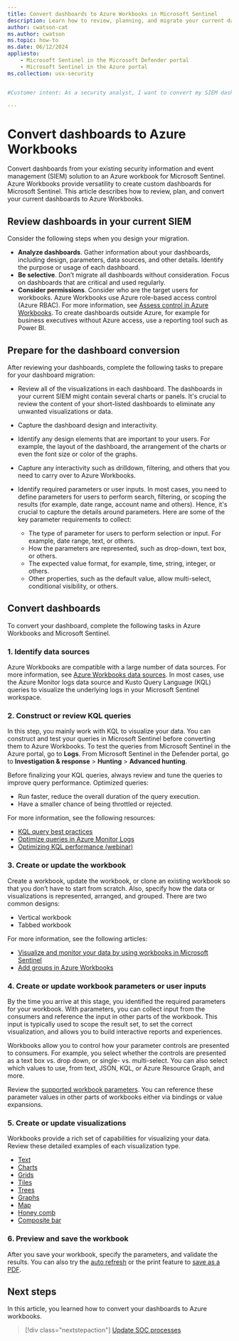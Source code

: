 ```yaml
---
title: Convert dashboards to Azure Workbooks in Microsoft Sentinel
description: Learn how to review, planning, and migrate your current dashboards to Azure Workbooks.
author: cwatson-cat
ms.author: cwatson
ms.topic: how-to
ms.date: 06/12/2024
appliesto:
    - Microsoft Sentinel in the Microsoft Defender portal
    - Microsoft Sentinel in the Azure portal
ms.collection: usx-security


#Customer intent: As a security analyst, I want to convert my SIEM dashboards to Azure Workbooks so that I can use advanced visualization and interactivity features in Microsoft Sentinel.

---
```


# Convert dashboards to Azure Workbooks 

Convert dashboards from your existing security information and event management (SIEM) solution to an Azure workbook for Microsoft Sentinel. Azure Workbooks provide versatility to create custom dashboards for Microsoft Sentinel. This article describes how to review, plan, and convert your current dashboards to Azure Workbooks.

## Review dashboards in your current SIEM

Consider the following steps when you design your migration.

- **Analyze dashboards**. Gather information about your dashboards, including design, parameters, data sources, and other details. Identify the purpose or usage of each dashboard.
- **Be selective**. Don’t migrate all dashboards without consideration. Focus on dashboards that are critical and used regularly.
- **Consider permissions**. Consider who are the target users for workbooks. Azure Workbooks use Azure role-based access control (Azure RBAC). For more information, see [Assess control in Azure Workbooks](/azure/azure-monitor/visualize/workbooks-overview#access-control). To create dashboards outside Azure, for example for business executives without Azure access, use a reporting tool such as Power BI.

## Prepare for the dashboard conversion

After reviewing your dashboards, complete the following tasks to prepare for your dashboard migration:

- Review all of the visualizations in each dashboard. The dashboards in your current SIEM might contain several charts or panels. It's crucial to review the content of your short-listed dashboards to eliminate any unwanted visualizations or data.
- Capture the dashboard design and interactivity.
- Identify any design elements that are important to your users. For example, the layout of the dashboard, the arrangement of the charts or even the font size or color of the graphs.
- Capture any interactivity such as drilldown, filtering, and others that you need to carry over to Azure Workbooks. 
- Identify required parameters or user inputs. In most cases, you need to define parameters for users to perform search, filtering, or scoping the results (for example, date range, account name and others). Hence, it's crucial to capture the details around parameters. Here are some of the key parameter requirements to collect:

  - The type of parameter for users to perform selection or input. For example, date range, text, or others.
  - How the parameters are represented, such as drop-down, text box, or others.
  - The expected value format, for example, time, string, integer, or others.
  - Other properties, such as the default value, allow multi-select, conditional visibility, or others.

## Convert dashboards

To convert your dashboard, complete the following tasks in Azure Workbooks and Microsoft Sentinel.

### 1. Identify data sources

Azure Workbooks are compatible with a large number of data sources. For more information, see [Azure Workbooks data sources](/azure/azure-monitor/visualize/workbooks-data-sources). In most cases, use the Azure Monitor logs data source and Kusto Query Language (KQL) queries to visualize the underlying logs in your Microsoft Sentinel workspace.

### 2. Construct or review KQL queries

In this step, you mainly work with KQL to visualize your data. You can construct and test your queries in Microsoft Sentinel before converting them to Azure Workbooks. To test the queries from Microsoft Sentinel in the Azure portal, go to **Logs**. From Microsoft Sentinel in the Defender portal, go to **Investigation & response** > **Hunting** > **Advanced hunting**. 

Before finalizing your KQL queries, always review and tune the queries to improve query performance. Optimized queries:

- Run faster, reduce the overall duration of the query execution.
- Have a smaller chance of being throttled or rejected.

For more information, see the following resources:

- [KQL query best practices](/kusto/query/best-practices?view=microsoft-sentinel&preserve-view=true&toc=/azure/sentinel/TOC.json&bc=/azure/sentinel/breadcrumb/toc.json)
- [Optimize queries in Azure Monitor Logs](/azure/azure-monitor/logs/query-optimization)
- [Optimizing KQL performance (webinar)](https://youtu.be/jN1Cz0JcLYU)

### 3. Create or update the workbook

Create a workbook, update the workbook, or clone an existing workbook so that you don’t have to start from scratch. Also, specify how the data or visualizations is represented, arranged, and grouped. There are two common designs:

- Vertical workbook
- Tabbed workbook

For more information, see the following articles:

- [Visualize and monitor your data by using workbooks in Microsoft Sentinel](monitor-your-data.md)
- [Add groups in Azure Workbooks](/azure/azure-monitor/visualize/workbooks-create-workbook#add-groups)

### 4. Create or update workbook parameters or user inputs

By the time you arrive at this stage, you identified the required parameters for your workbook. With parameters, you can collect input from the consumers and reference the input in other parts of the workbook. This input is typically used to scope the result set, to set the correct visualization, and allows you to build interactive reports and experiences.

Workbooks allow you to control how your parameter controls are presented to consumers. For example, you select whether the controls are presented as a text box vs. drop down, or single- vs. multi-select. You can also select which values to use, from text, JSON, KQL, or Azure Resource Graph, and more.

Review the [supported workbook parameters](/azure/azure-monitor/visualize/workbooks-parameters). You can reference these parameter values in other parts of workbooks either via bindings or value expansions.

### 5. Create or update visualizations

Workbooks provide a rich set of capabilities for visualizing your data. Review these detailed examples of each visualization type.

- [Text](/azure/azure-monitor/visualize/workbooks-text-visualizations)
- [Charts](/azure/azure-monitor/visualize/workbooks-chart-visualizations)
- [Grids](/azure/azure-monitor/visualize/workbooks-grid-visualizations)
- [Tiles](/azure/azure-monitor/visualize/workbooks-tile-visualizations)
- [Trees](/azure/azure-monitor/visualize/workbooks-tree-visualizations)
- [Graphs](/azure/azure-monitor/visualize/workbooks-graph-visualizations)
- [Map](/azure/azure-monitor/visualize/workbooks-map-visualizations)
- [Honey comb](/azure/azure-monitor/visualize/workbooks-honey-comb)
- [Composite bar](/azure/azure-monitor/visualize/workbooks-composite-bar)

### 6. Preview and save the workbook

After you save your workbook, specify the parameters, and validate the results. You can also try the [auto refresh](tutorial-monitor-your-data.md#refresh-your-workbook-data) or the print feature to [save as a PDF](monitor-your-data.md#print-a-workbook-or-save-as-pdf).

## Next steps

In this article, you learned how to convert your dashboards to Azure workbooks. 

> [!div class="nextstepaction"]
> [Update SOC processes](migration-security-operations-center-processes.md)
